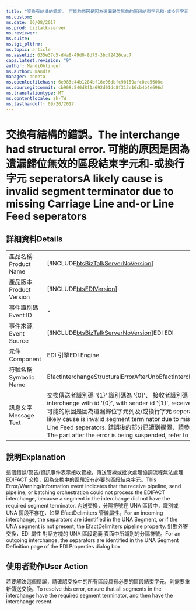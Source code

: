 ```yaml
---
title: "交換有結構的錯誤。 可能的原因是因為遺漏歸位無效的區段結束字元和-或換行字元 seperators |Microsoft 文件"
ms.custom: 
ms.date: 06/08/2017
ms.prod: biztalk-server
ms.reviewer: 
ms.suite: 
ms.tgt_pltfrm: 
ms.topic: article
ms.assetid: 035e37d5-d4a8-49d0-8d75-3bcf2426cac7
caps.latest.revision: "9"
author: MandiOhlinger
ms.author: mandia
manager: anneta
ms.openlocfilehash: 6e983e44b1284bf16e06dbfc90159afc0ed5608c
ms.sourcegitcommit: cb908c540d8f1a692d01dc8f313e16cb4b4e696d
ms.translationtype: MT
ms.contentlocale: zh-TW
ms.lasthandoff: 09/20/2017
---
```

# <a name="the-interchange-had-structural-error-a-likely-cause-is-invalid-segment-terminator-due-to-missing-carriage-line-and-or-line-feed-seperators"></a><span data-ttu-id="5aaf6-103">交換有結構的錯誤。</span><span class="sxs-lookup"><span data-stu-id="5aaf6-103">The interchange had structural error.</span></span> <span data-ttu-id="5aaf6-104">可能的原因是因為遺漏歸位無效的區段結束字元和-或換行字元 seperators</span><span class="sxs-lookup"><span data-stu-id="5aaf6-104">A likely cause is invalid segment terminator due to missing Carriage Line and-or Line Feed seperators</span></span>
## <a name="details"></a><span data-ttu-id="5aaf6-105">詳細資料</span><span class="sxs-lookup"><span data-stu-id="5aaf6-105">Details</span></span>  
  
|||  
|-|-|  
|<span data-ttu-id="5aaf6-106">產品名稱</span><span class="sxs-lookup"><span data-stu-id="5aaf6-106">Product Name</span></span>|[!INCLUDE[btsBizTalkServerNoVersion](../includes/btsbiztalkservernoversion-md.md)]|  
|<span data-ttu-id="5aaf6-107">產品版本</span><span class="sxs-lookup"><span data-stu-id="5aaf6-107">Product Version</span></span>|[!INCLUDE[btsEDIVersion](../includes/btsediversion-md.md)]|  
|<span data-ttu-id="5aaf6-108">事件識別碼</span><span class="sxs-lookup"><span data-stu-id="5aaf6-108">Event ID</span></span>|-|  
|<span data-ttu-id="5aaf6-109">事件來源</span><span class="sxs-lookup"><span data-stu-id="5aaf6-109">Event Source</span></span>|[!INCLUDE[btsBizTalkServerNoVersion](../includes/btsbiztalkservernoversion-md.md)]<span data-ttu-id="5aaf6-110">EDI</span><span class="sxs-lookup"><span data-stu-id="5aaf6-110"> EDI</span></span>|  
|<span data-ttu-id="5aaf6-111">元件</span><span class="sxs-lookup"><span data-stu-id="5aaf6-111">Component</span></span>|<span data-ttu-id="5aaf6-112">EDI 引擎</span><span class="sxs-lookup"><span data-stu-id="5aaf6-112">EDI Engine</span></span>|  
|<span data-ttu-id="5aaf6-113">符號名稱</span><span class="sxs-lookup"><span data-stu-id="5aaf6-113">Symbolic Name</span></span>|<span data-ttu-id="5aaf6-114">EfactInterchangeStructuralErrorAfterUnb</span><span class="sxs-lookup"><span data-stu-id="5aaf6-114">EfactInterchangeStructuralErrorAfterUnb</span></span>|  
|<span data-ttu-id="5aaf6-115">訊息文字</span><span class="sxs-lookup"><span data-stu-id="5aaf6-115">Message Text</span></span>|<span data-ttu-id="5aaf6-116">交換傳送者識別碼 '{1}' 識別碼為 '{0}'、 接收者識別碼 '{2}' 有結構的錯誤。</span><span class="sxs-lookup"><span data-stu-id="5aaf6-116">The interchange with id '{0}', with sender id '{1}', receiver id '{2}' had structural error.</span></span> <span data-ttu-id="5aaf6-117">可能的原因是因為遺漏歸位字元列及/或換行字元 seperators 無效的區段結束字元。</span><span class="sxs-lookup"><span data-stu-id="5aaf6-117">A likely cause is invalid segment terminator due to missing Carriage Line and/or Line Feed seperators.</span></span> <span data-ttu-id="5aaf6-118">錯誤後的部分已遭到擱置，請參閱擱置佇列，以取得詳細資料</span><span class="sxs-lookup"><span data-stu-id="5aaf6-118">The part after the error is being suspended, refer to Suspended Queue for details</span></span>|  
  
## <a name="explanation"></a><span data-ttu-id="5aaf6-119">說明</span><span class="sxs-lookup"><span data-stu-id="5aaf6-119">Explanation</span></span>  
 <span data-ttu-id="5aaf6-120">這個錯誤/警告/資訊事件表示接收管線，傳送管線或批次處理協調流程無法處理 EDIFACT 交換，因為交換中的區段沒有必要的區段結束字元。</span><span class="sxs-lookup"><span data-stu-id="5aaf6-120">This Error/Warning/Information event indicates that the receive pipeline, send pipeline, or batching orchestration could not process the EDIFACT interchange, because a segment in the interchange did not have the required segment terminator.</span></span> <span data-ttu-id="5aaf6-121">內送交換，分隔符號在 UNA 區段中，識別或 UNA 區段不存在，如果 EfactDelimiters 管線屬性。</span><span class="sxs-lookup"><span data-stu-id="5aaf6-121">For an incoming interchange, the separators are identified in the UNA Segment, or if the UNA segment is not present, the EfactDelimiters pipeline property.</span></span> <span data-ttu-id="5aaf6-122">針對外寄交換，EDI 屬性 對話方塊的 UNA 區段定義 頁面中所識別的分隔符號。</span><span class="sxs-lookup"><span data-stu-id="5aaf6-122">For an outgoing interchange, the separators are identified in the UNA Segment Definition page of the EDI Properties dialog box.</span></span>  
  
## <a name="user-action"></a><span data-ttu-id="5aaf6-123">使用者動作</span><span class="sxs-lookup"><span data-stu-id="5aaf6-123">User Action</span></span>  
 <span data-ttu-id="5aaf6-124">若要解決這個錯誤，請確認交換中的所有區段具有必要的區段結束字元，則需要重新傳送交換。</span><span class="sxs-lookup"><span data-stu-id="5aaf6-124">To resolve this error, ensure that all segments in the interchange have the required segment terminator, and then have the interchange resent.</span></span>